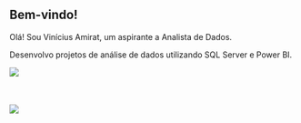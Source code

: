 ## Bem-vindo! 
 <div>
 Olá! Sou Vinícius Amirat, um aspirante a Analista de Dados.

 Desenvolvo projetos de análise de dados utilizando SQL Server e Power BI.
 
  <a href="https://github.com/viniciusamirat">
  <img height="180em" src="https://github-readme-stats.vercel.app/api?username=viniciusamirat&show_icons=true&theme=gotham&include_all_commits=true&count_private=true"/>
  <!--<img height="180em" src="https://github-readme-stats.vercel.app/api/top-langs/?username=viniciusamirat&layout=compact&langs_count=16&theme=gotham"/>-->
<div>
<div style="display: inline_block"><br>
  <!--<img align="center" alt="Vini-Java" height="40" width="50" src="https://raw.githubusercontent.com/devicons/devicon/master/icons/java/java-original.svg">

  <img align="center" alt="Vini-Php" height="45" width="55" src="https://raw.githubusercontent.com/devicons/devicon/master/icons/php/php-original.svg">

  <img align="center" alt="Vini-Js" height="40" width="50" src="https://raw.githubusercontent.com/devicons/devicon/master/icons/javascript/javascript-plain.svg">
 
  <img align="center" alt="Vini-HTML" height="40" width="50" src="https://raw.githubusercontent.com/devicons/devicon/master/icons/html5/html5-original.svg">

  <img align="center" alt="Vini-CSS" height="40" width="50" src="https://raw.githubusercontent.com/devicons/devicon/master/icons/css3/css3-original.svg">-->
 
  <img align="center" alt="Vini-CSS" height="40" width="50" src="https://raw.githubusercontent.com/devicons/devicon/master/icons/mysql/mysql-original.svg">


 <!--<img align="center" alt="Vini-Ts" height="30" width="40" src="https://raw.githubusercontent.com/devicons/devicon/master/icons/typescript/typescript-plain.svg">

  <img align="center" alt="Vini-React" height="30" width="40" src="https://raw.githubusercontent.com/devicons/devicon/master/icons/react/react-original.svg">-->

  <!--<img align="center" alt="Vini-Python" height="30" width="40" src="https://raw.githubusercontent.com/devicons/devicon/master/icons/python/python-original.svg">

  <img align="center" alt="Vini-Csharp" height="30" width="40" src="https://raw.githubusercontent.com/devicons/devicon/master/icons/csharp/csharp-original.svg">-->
</div>
  
  ##
 
<div> 
  <a href="https://www.linkedin.com/in/vinicius-amirat/" target="_blank"><img src="https://img.shields.io/badge/-LinkedIn-%230077B5?style=for-the-badge&logo=linkedin&logoColor=white" target="_blank"></a> 
 
  <!--![Snake animation](https://github.com/viniciusamirat/viniciusamirat/blob/output/github-contribution-grid-snake.svg)-->
 
</div>
